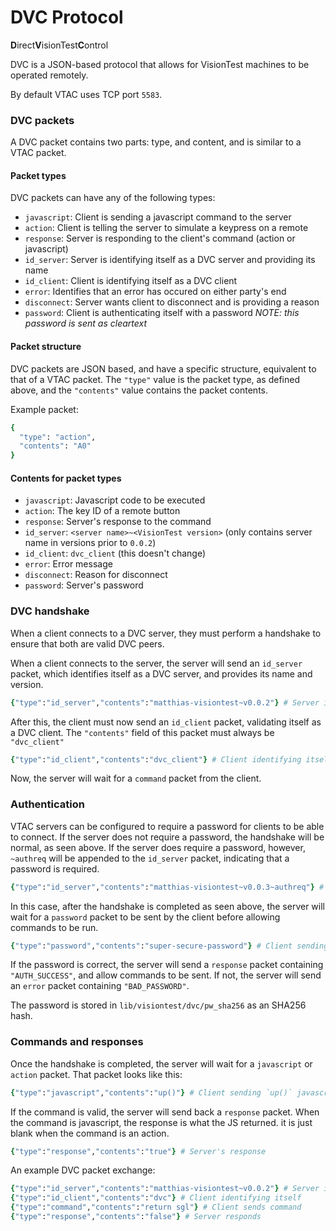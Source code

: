 # DVC Protocol
**D**irect**V**isionTest**C**ontrol

DVC is a JSON-based protocol that allows for VisionTest machines to be operated remotely.

By default VTAC uses TCP port `5583`.

### DVC packets

A DVC packet contains two parts: type, and content, and is similar to a VTAC packet.

#### Packet types
DVC packets can have any of the following types:
* `javascript`: Client is sending a javascript command to the server
* `action`: Client is telling the server to simulate a keypress on a remote
* `response`: Server is responding to the client's command (action or javascript)
* `id_server`: Server is identifying itself as a DVC server and providing its name
* `id_client`: Client is identifying itself as a DVC client
* `error`: Identifies that an error has occured on either party's end
* `disconnect`: Server wants client to disconnect and is providing a reason
* `password`: Client is authenticating itself with a password *NOTE: this password is sent as cleartext*

#### Packet structure
DVC packets are JSON based, and have a specific structure, equivalent to that of a VTAC packet.
The `"type"` value is the packet type, as defined above, and the `"contents"` value contains the packet contents.

Example packet:
```rb
{
  "type": "action",
  "contents": "A0"
}
```

#### Contents for packet types
* `javascript`: Javascript code to be executed
* `action`: The key ID of a remote button
* `response`: Server's response to the command
* `id_server`: `<server name>~<VisionTest version>` (only contains server name in versions prior to `0.0.2`)
* `id_client`: `dvc_client` (this doesn't change)
* `error`: Error message
* `disconnect`: Reason for disconnect
* `password`: Server's password

### DVC handshake
When a client connects to a DVC server, they must perform a handshake to ensure that both are valid DVC peers.

When a client connects to the server, the server will send an `id_server` packet, which identifies itself as a DVC server, and provides its name and version.
```rb
{"type":"id_server","contents":"matthias-visiontest~v0.0.2"} # Server identifying itself
```

After this, the client must now send an `id_client` packet, validating itself as a DVC client. The `"contents"` field of this packet must always be `"dvc_client"`
```rb
{"type":"id_client","contents":"dvc_client"} # Client identifying itself
```

Now, the server will wait for a `command` packet from the client.

### Authentication
VTAC servers can be configured to require a password for clients to be able to connect.
If the server does not require a password, the handshake will be normal, as seen above.
If the server does require a password, however, `~authreq` will be appended to the `id_server` packet, indicating that a password is required.
```rb
{"type":"id_server","contents":"matthias-visiontest~v0.0.3~authreq"} # Server identifying itself and requiring authentication
```

In this case, after the handshake is completed as seen above, the server will wait for a `password` packet to be sent by the client before allowing commands to be run.
```rb
{"type":"password","contents":"super-secure-password"} # Client sending a password
```

If the password is correct, the server will send a `response` packet containing `"AUTH_SUCCESS"`, and allow commands to be sent. If not, the server will send an `error` packet containing `"BAD_PASSWORD"`.

The password is stored in `lib/visiontest/dvc/pw_sha256` as an SHA256 hash.

### Commands and responses
Once the handshake is completed, the server will wait for a `javascript` or `action` packet. That packet looks like this:
```rb
{"type":"javascript","contents":"up()"} # Client sending `up()` javascript code
```

If the command is valid, the server will send back a `response` packet. When the command is javascript, the response is what the JS returned. it is just blank when the command is an action.
```rb
{"type":"response","contents":"true"} # Server's response
```


An example DVC packet exchange:

```rb
{"type":"id_server","contents":"matthias-visiontest~v0.0.2"} # Server identifying itself
{"type":"id_client","contents":"dvc"} # Client identifying itself
{"type":"command","contents":"return sgl"} # Client sends command
{"type":"response","contents":"false"} # Server responds
```

